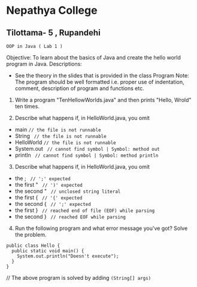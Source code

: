 # Nepathya College

## Tilottama- 5 , Rupandehi

```
OOP in Java ( Lab 1 )
```
Objective: To learn about the basics of Java and create the hello world program in Java.
Descriptions:

- See the theory in the slides that is provided in the class
Program
Note: The program should be well formatted i.e. proper use of indentation, comment, description
of program and functions etc.

1. Write a program "TenHellowWorlds.java" and then prints "Hello, Wrold" ten times.

3. Describe what happens if, in HelloWorld.java, you omit
- main  ```// the file is not runnable```
- String ```  // the file is not runnable ```
- HelloWorld ``` // the file is not runnable ```
- System.out ``` // cannot find symbol | Symbol: method out```
- println ``` // cannot find symbol | Symbol: method println```

3. Describe what happens if, in HelloWorld.java, you omit
- the ; ``` // ';' expected```
- the first " ``` // ')' expected```
- the second " ``` // unclosed string literal```
- the first { ``` // '{' expected```
- the second { ``` // ';' expected```
- the first } ``` // reached end of file (EOF) while parsing```
- the second } ``` // reached EOF while parsing```

4. Run the following program and what error message you've got? Solve the problem.

```
public class Hello {
  public static void main() {
    System.out.println("Doesn't execute");
  }
}
```

// The above program is solved by adding  ```(String[] args)```
